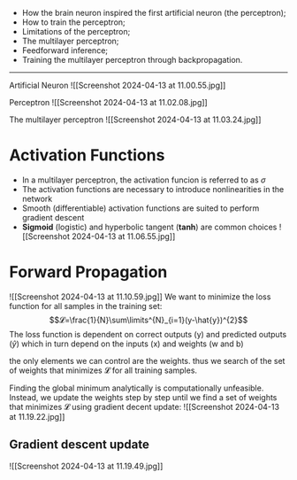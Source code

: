 - How the brain neuron inspired the first artificial neuron (the perceptron);
- How to train the perceptron;
- Limitations of the perceptron;
- The multilayer perceptron;
- Feedforward inference;
- Training the multilayer perceptron through backpropagation.
___
Artificial Neuron
![[Screenshot 2024-04-13 at 11.00.55.jpg]]

Perceptron
![[Screenshot 2024-04-13 at 11.02.08.jpg]]

The multilayer perceptron
![[Screenshot 2024-04-13 at 11.03.24.jpg]]

# Activation Functions
- In a multilayer perceptron, the activation funcion is referred to as $\sigma$ 
- The activation functions are necessary to introduce nonlinearities in the network
- Smooth (differentiable) activation functions are suited to perform gradient descent
- **Sigmoid** (logistic) and hyperbolic tangent (**tanh**) are common choices
![[Screenshot 2024-04-13 at 11.06.55.jpg]]

# Forward Propagation
![[Screenshot 2024-04-13 at 11.10.59.jpg]]
We want to minimize the loss function for all samples in the training set: $$𝓛=\frac{1}{N}\sum\limits^{N}_{i=1}(y-\hat{y})^{2}$$
The loss function is dependent on correct outputs (y) and predicted outputs ($\hat{y}$) which in turn depend on the inputs (x) and weights (w and b)

the only elements we can control are the weights. thus we search of the set of weights that minimizes 𝓛 for all training samples. 

Finding the global minimum analytically is computationally unfeasible. Instead, we update the weights step by step until we find a set of weights that minimizes 𝓛 using gradient decent update: ![[Screenshot 2024-04-13 at 11.19.22.jpg]]
## Gradient descent update
![[Screenshot 2024-04-13 at 11.19.49.jpg]]

